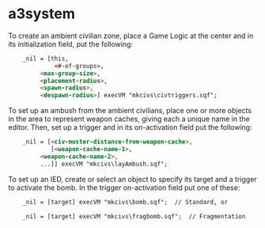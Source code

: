 # a3system

To create an ambient civilian zone, place a Game Logic at the center and in
its initialization field, put the following:
```html
	_nil = [this,
	         <#-of-groups>,
   		 <max-group-size>,
 		 <placement-radius>,
 		 <spawn-radius>,
		 <despawn-radius>] execVM "mkcivs\civtriggers.sqf";
```

To set up an ambush from the ambient civilians, place one or more objects in
the area to represent weapon caches, giving each a unique name in the editor.
Then, set up a trigger and in its on-activation field put the following:
```html
	_nil = [<civ-muster-distance-from-weapon-cache>,
	        [<weapon-cache-name-1>,
		 <weapon-cache-name-2>,
		 ...]] execVM "mkcivs\layAmbush.sqf";
```

To set up an IED, create or select an object to specify its target and a trigger
to activate the bomb.  In the trigger on-activation field put one of these:
```html
	_nil = [target] execVM "mkcivs\bomb.sqf";  // Standard, or

	_nil = [target] execVM "mkcivs\fragbomb.sqf";  // Fragmentation
```
